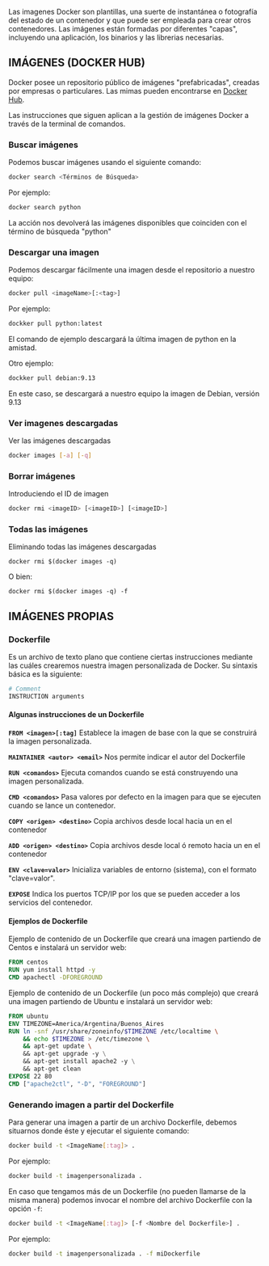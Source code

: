 Las imagenes Docker son plantillas, una suerte de instantánea o fotografía del estado de un contenedor y que puede ser empleada para crear otros contenedores. Las imágenes están formadas por diferentes "capas", incluyendo una aplicación, los binarios y las librerias necesarias. 

## IMÁGENES (DOCKER HUB)
Docker posee un repositorio público de imágenes "prefabricadas", creadas por empresas o particulares. Las mimas pueden encontrarse en [Docker Hub](https://hub.docker.com/).

Las instrucciones que siguen aplican a la gestión de imágenes Docker a través de la terminal de comandos. 

### Buscar imágenes
Podemos buscar imágenes usando el siguiente comando:

```bash
docker search <Términos de Búsqueda>
```

Por ejemplo: 

```bash
docker search python
```
La acción nos devolverá las imágenes disponibles que coinciden con el término de búsqueda "python"


### Descargar una imagen
Podemos descargar fácilmente una imagen desde el repositorio a nuestro equipo: 

```bash
docker pull <imageName>[:<tag>]
```

Por ejemplo: 

```bash
dockker pull python:latest
```
El comando de ejemplo descargará la última imagen de python en la amistad. 

Otro ejemplo: 


```bash
dockker pull debian:9.13
```

En este caso, se descargará a nuestro equipo la imagen de Debian, versión 9.13




### Ver imagenes descargadas
Ver las imágenes descargadas

```bash
docker images [-a] [-q]
```

### Borrar imágenes
Introduciendo el ID de imagen

```bash
docker rmi <imageID> [<imageID>] [<imageID>]
```


### Todas las imágenes 
Eliminando todas las imágenes descargadas

	docker rmi $(docker images -q)

O bien: 

	docker rmi $(docker images -q) -f

## IMÁGENES PROPIAS

### Dockerfile
Es un archivo de texto plano que contiene ciertas instrucciones mediante las cuáles crearemos nuestra imagen personalizada de Docker. Su sintaxis básica es la siguiente:

```dockerfile
# Comment
INSTRUCTION arguments
```

#### Algunas instrucciones de un Dockerfile
**`FROM <imagen>[:tag]`**
Establece la imagen de base con la que se construirá la imagen personalizada.

**`MAINTAINER <autor> <email>`**
Nos permite indicar el autor del Dockerfile

**`RUN <comandos>`**
Ejecuta comandos cuando se está construyendo una imagen personalizada.

**`CMD <comandos>`**
Pasa valores por defecto en la imagen para que se ejecuten cuando se lance un contenedor.

**`COPY <origen> <destino>`**
Copia archivos desde <origen> local hacia un <destino> en el contenedor

**`ADD <origen> <destino>`**
Copia archivos desde <origen> local ó remoto hacia un <destino> en el contenedor

**`ENV <clave=valor>`**
Inicializa variables de entorno (sistema), con el formato "clave=valor".

**`EXPOSE`**
Indica los puertos TCP/IP por los que se pueden acceder a los servicios del contenedor.

#### Ejemplos de Dockerfile
Ejemplo de contenido de un Dockerfile que creará una imagen partiendo de Centos e instalará un servidor web:

```dockerfile
FROM centos
RUN yum install httpd -y
CMD apachectl -DFOREGROUND
```

Ejemplo de contenido de un Dockerfile (un poco más complejo) que creará una imagen partiendo de Ubuntu e instalará un servidor web:


```dockerfile
FROM ubuntu
ENV TIMEZONE=America/Argentina/Buenos_Aires
RUN ln -snf /usr/share/zoneinfo/$TIMEZONE /etc/localtime \
	&& echo $TIMEZONE > /etc/timezone \
	&& apt-get update \ 
	&& apt-get upgrade -y \
	&& apt-get install apache2 -y \
	&& apt-get clean
EXPOSE 22 80
CMD ["apache2ctl", "-D", "FOREGROUND"]
```

### Generando imagen a partir del Dockerfile
Para generar una imagen a partir de un archivo Dockerfile, debemos situarnos donde éste y ejecutar el siguiente comando: 

```bash
docker build -t <ImageName[:tag]> .
```
Por ejemplo: 

```bash
docker build -t imagenpersonalizada .
```

En caso que tengamos más de un Dockerfile (no pueden llamarse de la misma manera) podemos invocar el nombre del archivo Dockerfile con la opción `-f`:

```bash
docker build -t <ImageName[:tag]> [-f <Nombre del Dockerfile>] .
```

Por ejemplo: 

```bash
docker build -t imagenpersonalizada . -f miDockerfile
```